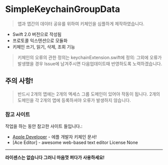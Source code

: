 # SimpleKeychainGroupData

>앱과 앱간의 데이터 공유를 위하여 키체인을 심플하게 제작하였습니다.

  - Swift 2.0 버전으로 작성됨
  - 프로토콜 익스텐션으로 모듈화
  - 키체인 쓰기, 읽기, 삭제, 조회 기능

>키체인의 오류의 관한 정의는 keychainExtension.swift에 정의: 그외에 오류가 발생했을 경우 Issue에 남겨주시면 다음업데이트때 반영하도록 노력하겠습니다.

## 주의 사항!
> 반드시 2개의 앱에는 2개의 엑세스 그룹 도메인이 있어야 작동이 됩니다.
> 2개의 도메인을 각 2개의 앱에 등록하셔야 오류가 발생하지 않습니다.

### 참고 사이트

작업을 하는 동안 참고한 사이트 들입니다.:

* [Apple Developer] - 에플 개발자 키체인 문서!
* [Ace Editor] - awesome web-based text editor
License None
----

**라이센스는 없습니다 그러니 마음껏 퍼다가 사용하세요!**

[//]: # (These are reference links used in the body of this note and get stripped out when the markdown processor does its job. There is no need to format nicely because it shouldn't be seen. Thanks SO - http://stackoverflow.com/questions/4823468/store-comments-in-markdown-syntax)


   [Apple Developer]: <https://developer.apple.com/library/ios/documentation/Security/Reference/keychainservices/>
   [Githup-KeychainAccess]: <https://github.com/kishikawakatsumi/KeychainAccess>
